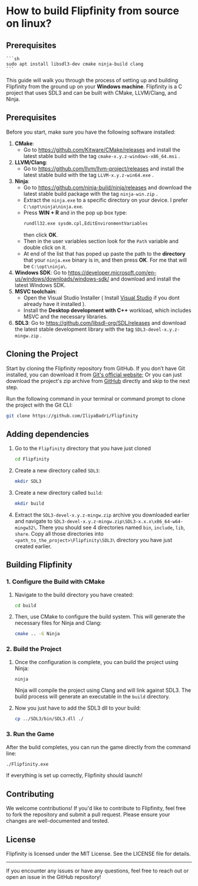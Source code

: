 # How to build Flipfinity from source on linux?

## Prerequisites
	```sh
	sudo apt install libsdl3-dev cmake ninja-build clang
	```


This guide will walk you through the process of setting up and building Flipfinity from the ground up on your **Windows machine**. Flipfinity is a C project that uses SDL3 and can be built with CMake, LLVM/Clang, and Ninja.

## Prerequisites

Before you start, make sure you have the following software installed:

1.  **CMake**: 
	- Go to https://github.com/Kitware/CMake/releases and install the latest stable build with the tag `cmake-x.y.z-windows-x86_64.msi` .
2.  **LLVM/Clang**: 
	- Go to https://github.com/llvm/llvm-project/releases and install the latest stable build with the tag `LLVM-x.y.z-win64.exe` .
3.  **Ninja**: 
	- Go to https://github.com/ninja-build/ninja/releases and download the latest stable build package with the tag `ninja-win.zip` .
	- Extract the `ninja.exe` to a specific directory on your device. I prefer `C:\opt\ninja\ninja.exe`.
	- Press **WIN + R** and in the pop up box type:
		```sh
		rundll32.exe sysdm.cpl,EditEnvironmentVariables
		```
		then click **OK**.
	- Then in the user variables section look for the `Path` variable and double click on it.
	- At end of the list that has poped up paste the path to the **directory** that your `ninja.exe` binary is in, and then press **OK**. For me that will be `C:\opt\ninja\`.
4. **Windows SDK**:
	Go to https://developer.microsoft.com/en-us/windows/downloads/windows-sdk/ and download and install the latest Windows SDK.
5. **MSVC toolchain**:
	-   Open the Visual Studio Installer ( Install [Visual Studio](https://visualstudio.microsoft.com/) if you dont already have it installed ).
	-   Install the **Desktop development with C++** workload, which includes MSVC and the necessary libraries.
7.  **SDL3**: Go to https://github.com/libsdl-org/SDL/releases and download the latest stable development library with the tag `SDL3-devel-x.y.z-mingw.zip` .

## Cloning the Project

Start by cloning the Flipfinity repository from GitHub. If you don’t have Git installed, you can download it from [Git's official website](https://git-scm.com/); Or you can just download the project's zip archive from [GitHub](https://github.com/IliyaBadri/Flipfinity) directly and skip to the next step.

Run the following command in your terminal or command prompt to clone the project with the Git CLI:
```sh
git clone https://github.com/IliyaBadri/Flipfinity
```

## Adding dependencies
1. Go to the `Flipfinity` directory that you have just cloned
	```sh
	cd Flipfinity
	```
2. Create a new directory called `SDL3`:
	```sh
	mkdir SDL3
	```
3. Create a new directory called `build`:
	```sh
	mkdir build
	```
4. Extract the `SDL3-devel-x.y.z-mingw.zip` archive you downloaded earlier and navigate to `SDL3-devel-x.y.z-mingw.zip\SDL3-x.x.x\x86_64-w64-mingw32\`. There you should see 4 directories named `bin`, `include`, `lib`, `share`. Copy all those directories into `<path_to_the_project>\Flipfinity\SDL3\` directory you have just created earlier.


## Building Flipfinity

### 1. Configure the Build with CMake

1. Navigate to the build directory you have created:

	```sh
	cd build
	```

2. Then, use CMake to configure the build system. This will generate the necessary files for Ninja and Clang:

	```sh
	cmake .. -G Ninja
	```

### 2. Build the Project

1. Once the configuration is complete, you can build the project using Ninja:

	```sh
	ninja
	```
	
	Ninja will compile the project using Clang and will link against SDL3. The build process will generate an executable in the `build` directory.
2. Now you just have to add the SDL3 dll to your build:
	```sh
	cp ../SDL3/bin/SDL3.dll ./
	```

### 3. Run the Game

After the build completes, you can run the game directly from the command line:

```sh
./Flipfinity.exe
```

If everything is set up correctly, Flipfinity should launch!

## Contributing

We welcome contributions! If you'd like to contribute to Flipfinity, feel free to fork the repository and submit a pull request. Please ensure your changes are well-documented and tested.

## License

Flipfinity is licensed under the MIT License. See the LICENSE file for details.

----------

If you encounter any issues or have any questions, feel free to reach out or open an issue in the GitHub repository!


